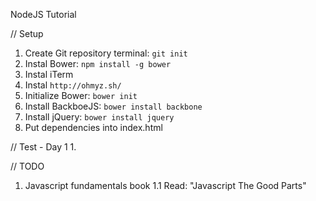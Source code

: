 NodeJS Tutorial

// Setup
1. Create Git repository terminal: `git init`
2. Instal Bower: `npm install -g bower`
3. Instal iTerm
4. Instal `http://ohmyz.sh/`
5. Initialize Bower: `bower init` 
6. Install BackboeJS: `bower install backbone`
7. Install jQuery: `bower install jquery`
8. Put dependencies into index.html


// Test - Day 1
1. 





// TODO
1. Javascript fundamentals book
1.1 Read: "Javascript The Good Parts"
